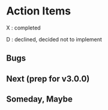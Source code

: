 
Action Items
============

X
: completed

D
: declined, decided not to implement

Bugs
----

Next (prep for v3.0.0)
----------------------

Someday, Maybe
--------------

